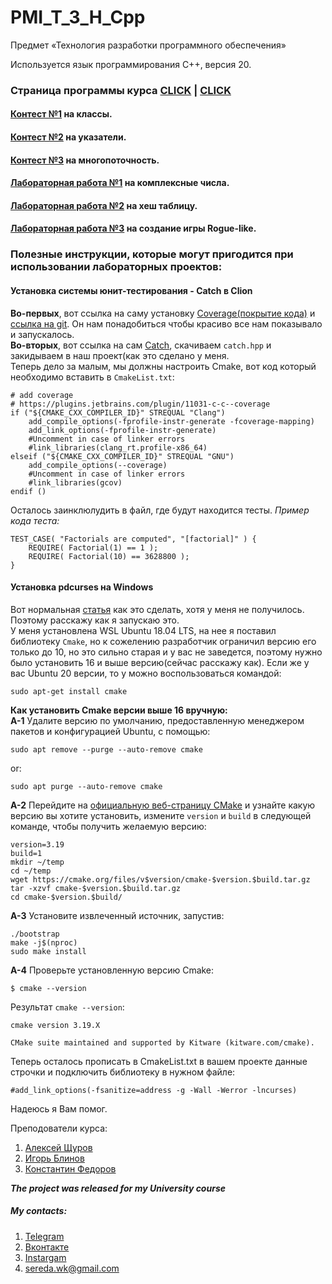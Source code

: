 # PMI_T_3_H_Cpp
Предмет «Технология разработки программного обеспечения» 

Иcпользуется язык программирования С++, версия 20.

### Страница программы курса [CLICK](https://imcs.dvfu.ru/cats/?f=wiki;name=cpp-course-2020) | [CLICK](/CATS_files)

#### [Контест №1](/tournament%201) на классы.
#### [Контест №2](/tournament%202) на указатели.
#### [Контест №3](/tournament%203) на многопоточность.
#### [Лабораторная работа №1](/LAB%201) на комплексные числа.
#### [Лабораторная работа №2](/LAB%202) на хеш таблицу.
#### [Лабораторная работа №3](/LAB%203) на создание игры Rogue-like.

### Полезные инструкции, которые могут пригодится при использовании лабораторных проектов:
#### Установка системы юнит-тестирования - Catch в Clion
**Во-первых**, вот ссылка на саму установку [Coverage(покрытие кода)](https://plugins.jetbrains.com/plugin/11031-c-c--coverage) и [ссылка на git](https://github.com/zero9178/C-Cpp-Coverage-for-CLion). Он нам понадобиться чтобы красиво все нам показывало и запускалось.  
**Во-вторых**, вот ссылка на сам [Catch](https://github.com/catchorg/catch2/releases), скачиваем `catch.hpp` и закидываем в наш проект(как это сделано у меня.  
Теперь дело за малым, мы должны настроить Cmake, вот код который необходимо вставить в `CmakeList.txt`:
```
# add coverage
# https://plugins.jetbrains.com/plugin/11031-c-c--coverage
if ("${CMAKE_CXX_COMPILER_ID}" STREQUAL "Clang")
    add_compile_options(-fprofile-instr-generate -fcoverage-mapping)
    add_link_options(-fprofile-instr-generate)
    #Uncomment in case of linker errors
    #link_libraries(clang_rt.profile-x86_64)
elseif ("${CMAKE_CXX_COMPILER_ID}" STREQUAL "GNU")
    add_compile_options(--coverage)
    #Uncomment in case of linker errors
    #link_libraries(gcov)
endif ()
```
Осталось заинклюлудить в файл, где будут находится тесты. *Пример кода теста:*
```
TEST_CASE( "Factorials are computed", "[factorial]" ) {
    REQUIRE( Factorial(1) == 1 );
    REQUIRE( Factorial(10) == 3628800 );
}
```
#### Установка pdcurses на Windows
Вот нормальная [статья](https://code-live.ru/post/installing-pdcurses/#pdcurses) как это сделать, хотя у меня не получилось. Поэтому расскажу как я запускаю это.  
У меня установлена WSL Ubuntu 18.04 LTS, на нее я поставил библиотеку `Cmake`, но к сожелению разработчик ограничил версию его только до 10, но это сильно старая и у вас не заведется, поэтому нужно было установить 16 и выше версию(сейчас расскажу как). Если же у вас Ubuntu 20 версии, то у можно воспользоваться командой:  
```
sudo apt-get install cmake
```  
**Как установить Cmake версии выше 16 вручную:**  
**A-1** Удалите версию по умолчанию, предоставленную менеджером пакетов и конфигурацией Ubuntu, с помощью:  
```
sudo apt remove --purge --auto-remove cmake
```
or:
```
sudo apt purge --auto-remove cmake
```
**A-2** Перейдите на [официальную веб-страницу CMake](http://www.cmake.org/download) и узнайте какую версию вы хотите установить, измените `version` и `build` в следующей команде, чтобы получить желаемую версию:
```
version=3.19
build=1
mkdir ~/temp
cd ~/temp
wget https://cmake.org/files/v$version/cmake-$version.$build.tar.gz
tar -xzvf cmake-$version.$build.tar.gz
cd cmake-$version.$build/
```
**A-3** Установите извлеченный источник, запустив:
```
./bootstrap
make -j$(nproc)
sudo make install
```
**A-4** Проверьте установленную версию Cmake:
```
$ cmake --version
```
Результат `cmake --version`:
```
cmake version 3.19.X

CMake suite maintained and supported by Kitware (kitware.com/cmake).
```
Теперь осталось прописать в CmakeList.txt в вашем проекте данные строчки и подключить библиотеку в нужном файле:
```
#add_link_options(-fsanitize=address -g -Wall -Werror -lncurses)
```
Надеюсь я Вам помог.


Преподователи курса:
1) [Алексей Щуров](https://github.com/alexiskhb)
2) [Игорь Блинов]()
3) [Константин Федоров]()

***The project was released for my University course***

##### My contacts:
1. [Telegram](https://tgmsg.ru/princepepper)
2. [Вконтакте](https://vk.com/princepepper)
3. [Instargam](https://www.instagram.com/prince_pepper_official/?hl=ru)
4. <sereda.wk@gmail.com>
